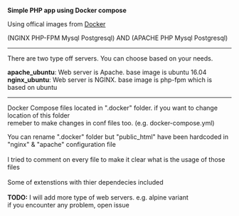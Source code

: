 **Simple PHP app using Docker compose**

Using offical images from [Docker](https://www.docker.com)

(NGINX PHP-FPM Mysql Postgresql) AND (APACHE PHP Mysql Postgresql)
* * *

There are two type off servers. You can choose based on your needs.

**apache_ubuntu**: Web server is Apache. base image is ubuntu 16.04
<br>
**nginx_ubuntu**: Web server is NGINX. base image is php-fpm which is based on ubuntu

* * *

Docker Compose files located in ".docker" folder. if you want to change location of this folder
<br>
remeber to make changes in conf files too. (e.g. docker-compose.yml)

You can rename ".docker" folder but "public_html" have been hardcoded in "nginx" & "apache" configuration file
<br><br>
I tried to comment on every file to make it clear what is the usage of those files
<br><br>
Some of extenstions with thier dependecies included
<br><br>
**TODO:** I will add more type of web servers. e.g. alpine variant
<br>
if you encounter any problem, open issue